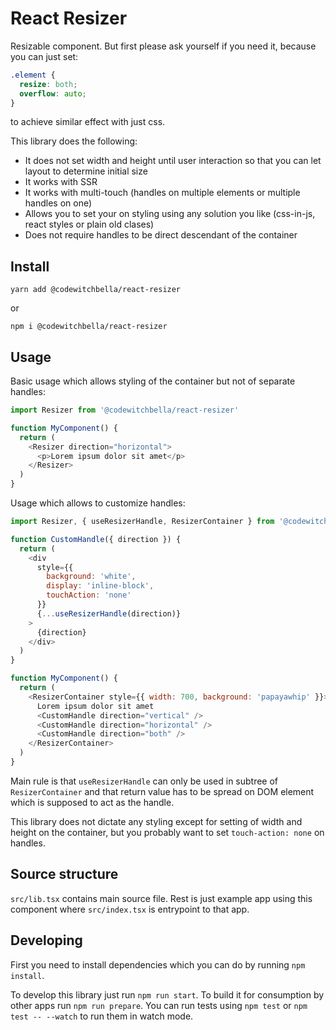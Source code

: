 # React Resizer

Resizable component. But first please ask yourself if you need it, because you
can just set:
```css
.element {
  resize: both;
  overflow: auto;
}
```
to achieve similar effect with just css.

This library does the following:

- It does not set width and height until user interaction so that you can let layout to determine initial size
- It works with SSR
- It works with multi-touch (handles on multiple elements or multiple handles on one)
- Allows you to set your on styling using any solution you like (css-in-js, react styles or plain old clases)
- Does not require handles to be direct descendant of the container

## Install

`yarn add @codewitchbella/react-resizer`

or

`npm i @codewitchbella/react-resizer`

## Usage

Basic usage which allows styling of the container but not of separate handles:

```js
import Resizer from '@codewitchbella/react-resizer'

function MyComponent() {
  return (
    <Resizer direction="horizontal">
      <p>Lorem ipsum dolor sit amet</p>
    </Resizer>
  )
}
```

Usage which allows to customize handles:

```js
import Resizer, { useResizerHandle, ResizerContainer } from '@codewitchbella/react-resizer'

function CustomHandle({ direction }) {
  return (
    <div
      style={{
        background: 'white',
        display: 'inline-block',
        touchAction: 'none'
      }}
      {...useResizerHandle(direction)}
    >
      {direction}
    </div>
  )
}

function MyComponent() {
  return (
    <ResizerContainer style={{ width: 700, background: 'papayawhip' }}>
      Lorem ipsum dolor sit amet
      <CustomHandle direction="vertical" />
      <CustomHandle direction="horizontal" />
      <CustomHandle direction="both" />
    </ResizerContainer>
  )
}
```

Main rule is that `useResizerHandle` can only be used in subtree of 
`ResizerContainer` and that return value has to be spread on DOM element which
is supposed to act as the handle.

This library does not dictate any styling except for setting of width and height
on the container, but you probably want to set `touch-action: none` on handles.

## Source structure

`src/lib.tsx` contains main source file. Rest is just example app using this
component where `src/index.tsx` is entrypoint to that app.

## Developing

First you need to install dependencies which you can do by running `npm install`.

To develop this library just run `npm run start`. To build it for consumption by
other apps run `npm run prepare`. You can run tests using `npm test` or
`npm test -- --watch` to run them in watch mode.
